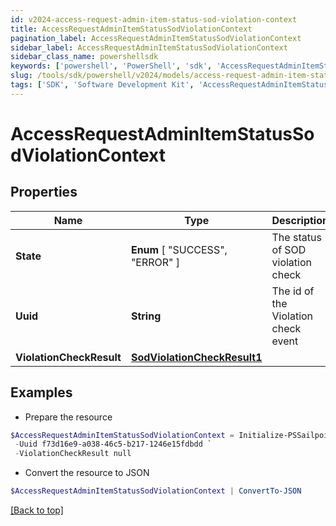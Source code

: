 ```yaml
---
id: v2024-access-request-admin-item-status-sod-violation-context
title: AccessRequestAdminItemStatusSodViolationContext
pagination_label: AccessRequestAdminItemStatusSodViolationContext
sidebar_label: AccessRequestAdminItemStatusSodViolationContext
sidebar_class_name: powershellsdk
keywords: ['powershell', 'PowerShell', 'sdk', 'AccessRequestAdminItemStatusSodViolationContext', 'V2024AccessRequestAdminItemStatusSodViolationContext'] 
slug: /tools/sdk/powershell/v2024/models/access-request-admin-item-status-sod-violation-context
tags: ['SDK', 'Software Development Kit', 'AccessRequestAdminItemStatusSodViolationContext', 'V2024AccessRequestAdminItemStatusSodViolationContext']
---
```



# AccessRequestAdminItemStatusSodViolationContext

## Properties

Name | Type | Description | Notes
------------ | ------------- | ------------- | -------------
**State** |  **Enum** [  "SUCCESS",    "ERROR" ] | The status of SOD violation check | [optional] 
**Uuid** | **String** | The id of the Violation check event | [optional] 
**ViolationCheckResult** | [**SodViolationCheckResult1**](sod-violation-check-result1) |  | [optional] 

## Examples

- Prepare the resource
```powershell
$AccessRequestAdminItemStatusSodViolationContext = Initialize-PSSailpoint.V2024AccessRequestAdminItemStatusSodViolationContext  -State SUCCESS `
 -Uuid f73d16e9-a038-46c5-b217-1246e15fdbdd `
 -ViolationCheckResult null
```

- Convert the resource to JSON
```powershell
$AccessRequestAdminItemStatusSodViolationContext | ConvertTo-JSON
```


[[Back to top]](#) 

